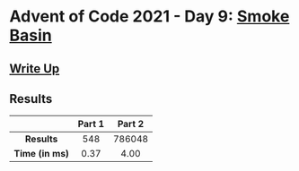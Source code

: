 # Advent of Code 2021 - Day 9: [Smoke Basin](https://adventofcode.com/2021/day/9)

## [Write Up](https://codingap.github.io/advent-of-code/writeups/2021/day09)

## Results

|                  | **Part 1** | **Part 2** |
| :--------------: | :--------: | :--------: |
|   **Results**    | 548 | 786048 |
| **Time (in ms)** | 0.37 | 4.00 |
